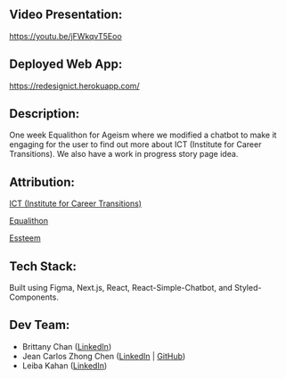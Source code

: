 ## Video Presentation:

https://youtu.be/jFWkqvT5Eoo

## Deployed Web App:

https://redesignict.herokuapp.com/

## Description:

One week Equalithon for Ageism where we modified a chatbot to make it engaging for the user to find out more about ICT (Institute for Career Transitions). We also have a work in progress story page idea.

## Attribution:

[ICT (Institute for Career Transitions)](https://www.ictransitions.org/)

[Equalithon](https://www.equalithon.io/)

[Essteem](https://www.essteem.com/)

## Tech Stack:

Built using Figma, Next.js, React, React-Simple-Chatbot, and Styled-Components.

## Dev Team:

- Brittany Chan ([LinkedIn](https://www.linkedin.com/in/brittany-chan-32ab43a4/))
- Jean Carlos Zhong Chen ([LinkedIn](https://www.linkedin.com/in/jean-carlos-zhong-chen/) | [GitHub](https://github.com/jeancarlosZ))
- Leiba Kahan ([LinkedIn](https://www.linkedin.com/in/leiba-kahan-107129128/))
